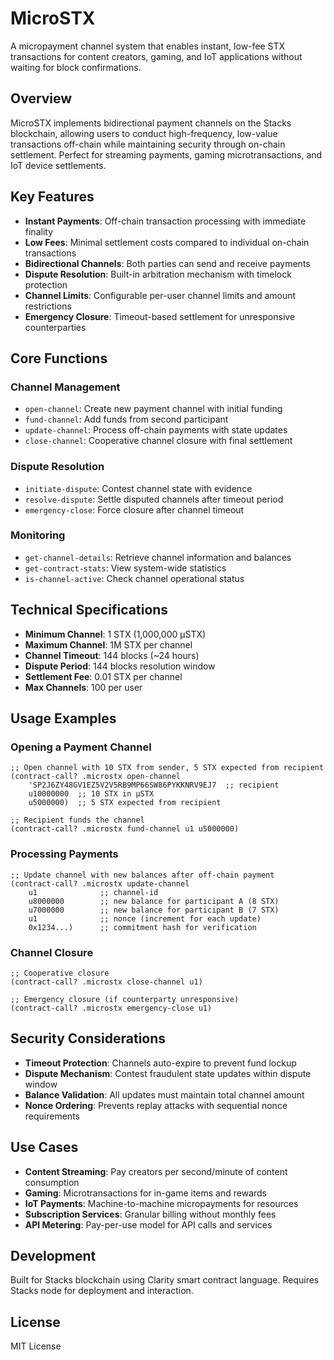# MicroSTX

A micropayment channel system that enables instant, low-fee STX transactions for content creators, gaming, and IoT applications without waiting for block confirmations.

## Overview

MicroSTX implements bidirectional payment channels on the Stacks blockchain, allowing users to conduct high-frequency, low-value transactions off-chain while maintaining security through on-chain settlement. Perfect for streaming payments, gaming microtransactions, and IoT device settlements.

## Key Features

- **Instant Payments**: Off-chain transaction processing with immediate finality
- **Low Fees**: Minimal settlement costs compared to individual on-chain transactions
- **Bidirectional Channels**: Both parties can send and receive payments
- **Dispute Resolution**: Built-in arbitration mechanism with timelock protection
- **Channel Limits**: Configurable per-user channel limits and amount restrictions
- **Emergency Closure**: Timeout-based settlement for unresponsive counterparties

## Core Functions

### Channel Management

- `open-channel`: Create new payment channel with initial funding
- `fund-channel`: Add funds from second participant
- `update-channel`: Process off-chain payments with state updates
- `close-channel`: Cooperative channel closure with final settlement

### Dispute Resolution

- `initiate-dispute`: Contest channel state with evidence
- `resolve-dispute`: Settle disputed channels after timeout period
- `emergency-close`: Force closure after channel timeout

### Monitoring

- `get-channel-details`: Retrieve channel information and balances
- `get-contract-stats`: View system-wide statistics
- `is-channel-active`: Check channel operational status

## Technical Specifications

- **Minimum Channel**: 1 STX (1,000,000 µSTX)
- **Maximum Channel**: 1M STX per channel
- **Channel Timeout**: 144 blocks (~24 hours)
- **Dispute Period**: 144 blocks resolution window
- **Settlement Fee**: 0.01 STX per channel
- **Max Channels**: 100 per user

## Usage Examples

### Opening a Payment Channel

```clarity
;; Open channel with 10 STX from sender, 5 STX expected from recipient
(contract-call? .microstx open-channel
    'SP2J6ZY48GV1EZ5V2V5RB9MP66SW86PYKKNRV9EJ7  ;; recipient
    u10000000  ;; 10 STX in µSTX
    u5000000)  ;; 5 STX expected from recipient

;; Recipient funds the channel
(contract-call? .microstx fund-channel u1 u5000000)
```

### Processing Payments

```clarity
;; Update channel with new balances after off-chain payment
(contract-call? .microstx update-channel
    u1              ;; channel-id
    u8000000        ;; new balance for participant A (8 STX)
    u7000000        ;; new balance for participant B (7 STX)
    u1              ;; nonce (increment for each update)
    0x1234...)      ;; commitment hash for verification
```

### Channel Closure

```clarity
;; Cooperative closure
(contract-call? .microstx close-channel u1)

;; Emergency closure (if counterparty unresponsive)
(contract-call? .microstx emergency-close u1)
```

## Security Considerations

- **Timeout Protection**: Channels auto-expire to prevent fund lockup
- **Dispute Mechanism**: Contest fraudulent state updates within dispute window
- **Balance Validation**: All updates must maintain total channel amount
- **Nonce Ordering**: Prevents replay attacks with sequential nonce requirements

## Use Cases

- **Content Streaming**: Pay creators per second/minute of content consumption
- **Gaming**: Microtransactions for in-game items and rewards
- **IoT Payments**: Machine-to-machine micropayments for resources
- **Subscription Services**: Granular billing without monthly fees
- **API Metering**: Pay-per-use model for API calls and services

## Development

Built for Stacks blockchain using Clarity smart contract language. Requires Stacks node for deployment and interaction.

## License

MIT License
